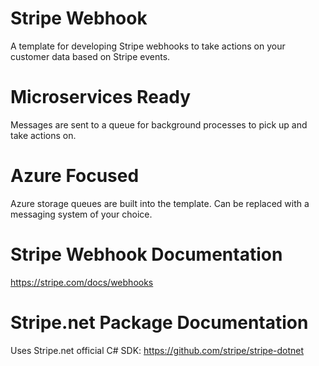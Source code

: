 # Stripe Webhook
A template for developing Stripe webhooks to take actions on your customer data based on Stripe events.

# Microservices Ready
Messages are sent to a queue for background processes to pick up and take actions on.

# Azure Focused
Azure storage queues are built into the template. Can be replaced with a messaging system of your choice.

# Stripe Webhook Documentation
https://stripe.com/docs/webhooks

# Stripe.net Package Documentation
Uses Stripe.net official C# SDK: https://github.com/stripe/stripe-dotnet




